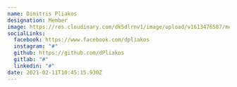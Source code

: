 ```yaml
---
name: Dimitris Pliakos
designation: Member
image: https://res.cloudinary.com/dk5dlrnv1/image/upload/v1613476587/members/pliakos_vuzjoi.jpg
socialLinks:
  facebook: https://www.facebook.com/dpliakos
  instagram: "#"
  github: https://github.com/dPliakos
  gitlab: "#"
  linkedin: "#"
date: 2021-02-11T10:45:15.930Z
---
```

